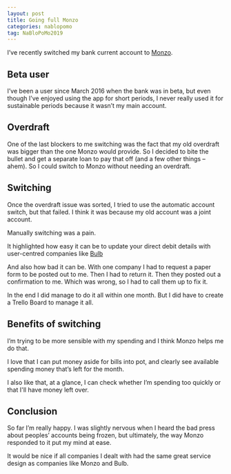 ```yaml
---
layout: post
title: Going full Monzo
categories: nablopomo
tag: NaBloPoMo2019
---
```


<p class="lede">I’ve recently switched my bank current account to <a href="https://monzo.com/">Monzo</a>.</p>

## Beta user

I’ve been a user since March 2016 when the bank was in beta, but even though I’ve enjoyed using the app for short periods, I never really used it for sustainable periods because it wasn’t my main account.

## Overdraft 

One of the last blockers to me switching was the fact that my old overdraft was bigger than the one Monzo would provide. So I decided to bite the bullet and get a separate loan to pay that off (and a few other things – ahem). So I could switch to Monzo without needing an overdraft. 

## Switching 

Once the overdraft issue was sorted, I tried to use the automatic account switch, but that failed. I think it was because my old account was a joint account.

Manually switching was a pain.

It highlighted how easy it can be to update your direct debit details with user-centred companies like [Bulb](https://bulb.co.uk/)

And also how bad it can be. With one company I had to request a paper form to be posted out to me. Then I had to return it. Then they posted out a confirmation to me. Which was wrong, so I had to call them up to fix it.

In the end I did manage to do it all within one month. But I did have to create a Trello Board to manage it all.

## Benefits of switching 

I’m trying to be more sensible with my spending and I think Monzo helps me do that.

I love that I can put money aside for bills into pot, and clearly see available spending money that’s left for the month. 

I also like that, at a glance, I can check whether I’m spending too quickly or that I'll have money left over.

## Conclusion

So far I’m really happy. I was slightly nervous when I heard the bad press about peoples’ accounts being frozen, but ultimately, the way Monzo responded to it put my mind at ease.

It would be nice if all companies I dealt with had the same great service design as companies like Monzo and Bulb.